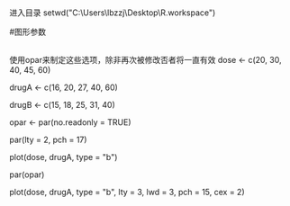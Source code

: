 
##

进入目录
setwd("C:\Users\lbzzj\Desktop\R.workspace")

#图形参数

##

使用opar来制定这些选项，除非再次被修改否者将一直有效
dose <- c(20, 30, 40, 45, 60)

drugA <- c(16, 20, 27, 40, 60)

drugB <- c(15, 18, 25, 31, 40)

opar <- par(no.readonly = TRUE)

par(lty = 2, pch = 17)

plot(dose, drugA, type = "b")

par(opar)

plot(dose, drugA, type = "b", lty = 3, lwd = 3, pch = 15, cex = 2)




